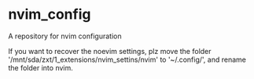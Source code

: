 # nvim_config
A repository for nvim configuration



If you want to recover the noevim settings, plz move the folder '/mnt/sda/zxt/1_extensions/nvim_settins/nvim' to '~/.config/', and rename the folder into nvim.
